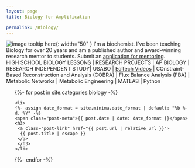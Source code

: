 ```yaml
---
layout: page
title: Biology for Amplification

permalink: /Biology/
---
```

![image tooltip here](/assets/favicon.png){: width="50" }
I'm a biochemist. I've been teaching Biology for over 20 years and am a published author and award-winning research mentor to students. Submit an [application for mentoring](https://www.buymeacoffee.com/b101lc).     
HIGH SCHOOL BIOLOGY LESSONS | RESEARCH PROJECTS | AP BIOLOGY
| RESEARCH INDEPENDENT STUDY| USABO | [EdTech Videos](https://www.youtube.com/@Biology101LearningCenter) | COnstraint-Based Reconstruction and Analysis (COBRA) | Flux Balance Analysis (FBA) | Metabolic Networks | Metabolic Engineering | MATLAB | Python

<ul>
  {%- for post in site.categories.biology -%}
  
    <li>
    {%- assign date_format = site.minima.date_format | default: "%b %-d, %Y" -%}
    <span class="post-meta">{{ post.date | date: date_format }}</span>
    <h3>
     <a class="post-link" href="{{ post.url | relative_url }}">
      {{ post.title | escape }}
     </a>
     </h3>          
    </li>
  
  
{%- endfor -%}
</ul>

